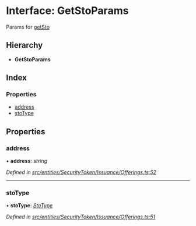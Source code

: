 # Interface: GetStoParams

Params for [getSto](../classes/_entities_securitytoken_issuance_offerings_.offerings.md#getsto)

## Hierarchy

* **GetStoParams**

## Index

### Properties

* [address](_entities_securitytoken_issuance_offerings_.getstoparams.md#address)
* [stoType](_entities_securitytoken_issuance_offerings_.getstoparams.md#stotype)

## Properties

###  address

• **address**: *string*

*Defined in [src/entities/SecurityToken/Issuance/Offerings.ts:52](https://github.com/PolymathNetwork/polymath-sdk/blob/550676f/src/entities/SecurityToken/Issuance/Offerings.ts#L52)*

___

###  stoType

• **stoType**: *[StoType](../enums/_types_index_.stotype.md)*

*Defined in [src/entities/SecurityToken/Issuance/Offerings.ts:51](https://github.com/PolymathNetwork/polymath-sdk/blob/550676f/src/entities/SecurityToken/Issuance/Offerings.ts#L51)*
